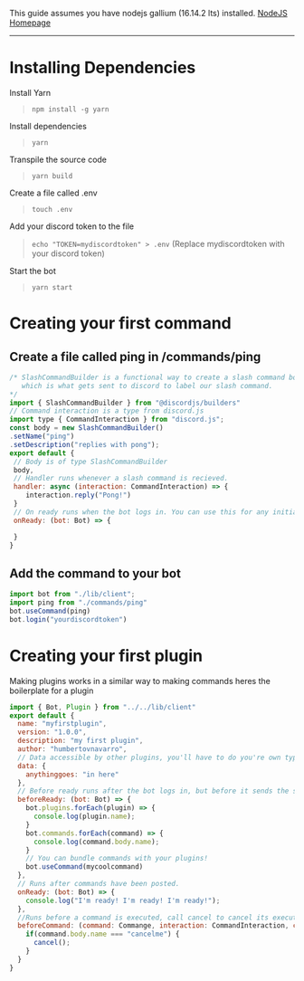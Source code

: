 This guide assumes you have nodejs gallium (16.14.2 lts) installed. [NodeJS Homepage](https://nodejs.org/en/)
***
# Installing Dependencies
Install Yarn
> `npm install -g yarn`

Install dependencies
> `yarn`

Transpile the source code
> `yarn build`

Create a file called .env
> `touch .env`

Add your discord token to the file
> `echo "TOKEN=mydiscordtoken" > .env` (Replace mydiscordtoken with your discord token)

Start the bot
> `yarn start`

# Creating your first command
## Create a file called ping in /commands/ping
```js
/* SlashCommandBuilder is a functional way to create a slash command body,
   which is what gets sent to discord to label our slash command.
*/
import { SlashCommandBuilder } from "@discordjs/builders"
// Command interaction is a type from discord.js
import type { CommandInteraction } from "discord.js";
const body = new SlashCommandBuilder()
.setName("ping")
.setDescription("replies with pong");
export default {
 // Body is of type SlashCommandBuilder
 body,
 // Handler runs whenever a slash command is recieved.
 handler: async (interaction: CommandInteraction) => {
    interaction.reply("Pong!")
 }
 // On ready runs when the bot logs in. You can use this for any initialization code.
 onReady: (bot: Bot) => {

 }
}

```
## Add the command to your bot
```js
import bot from "./lib/client";
import ping from "./commands/ping"
bot.useCommand(ping)
bot.login("yourdiscordtoken")
```

# Creating your first plugin
Making plugins works in a similar way to making commands
heres the boilerplate for a plugin
```js
import { Bot, Plugin } from "../../lib/client"
export default {
  name: "myfirstplugin",
  version: "1.0.0",
  description: "my first plugin",
  author: "humbertovnavarro",
  // Data accessible by other plugins, you'll have to do you're own type checks
  data: {
    anythinggoes: "in here"
  },
  // Before ready runs after the bot logs in, but before it sends the slash commands.
  beforeReady: (bot: Bot) => {
    bot.plugins.forEach(plugin) => {
      console.log(plugin.name);
    }
    bot.commands.forEach(command) => {
      console.log(command.body.name);
    }
    // You can bundle commands with your plugins!
    bot.useCommand(mycoolcommand)
  },
  // Runs after commands have been posted.
  onReady: (bot: Bot) => {
    console.log("I'm ready! I'm ready! I'm ready!");
  },
  //Runs before a command is executed, call cancel to cancel its execution.
  beforeCommand: (command: Commange, interaction: CommandInteraction, cancel: () => void) => {
    if(command.body.name === "cancelme") {
      cancel();
    }
  }
}
```
